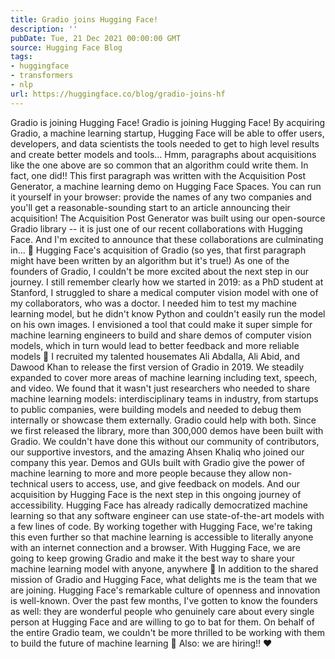 ```yaml
---
title: Gradio joins Hugging Face!
description: ''
pubDate: Tue, 21 Dec 2021 00:00:00 GMT
source: Hugging Face Blog
tags:
- huggingface
- transformers
- nlp
url: https://huggingface.co/blog/gradio-joins-hf
---
```


Gradio is joining Hugging Face!
Gradio is joining Hugging Face! By acquiring Gradio, a machine learning startup, Hugging Face will be able to offer users, developers, and data scientists the tools needed to get to high level results and create better models and tools...
Hmm, paragraphs about acquisitions like the one above are so common that an algorithm could write them. In fact, one did!! This first paragraph was written with the Acquisition Post Generator, a machine learning demo on Hugging Face Spaces. You can run it yourself in your browser: provide the names of any two companies and you'll get a reasonable-sounding start to an article announcing their acquisition!
The Acquisition Post Generator was built using our open-source Gradio library -- it is just one of our recent collaborations with Hugging Face. And I'm excited to announce that these collaborations are culminating in... 🥁 Hugging Face's acquisition of Gradio (so yes, that first paragraph might have been written by an algorithm but it's true!)
As one of the founders of Gradio, I couldn't be more excited about the next step in our journey. I still remember clearly how we started in 2019: as a PhD student at Stanford, I struggled to share a medical computer vision model with one of my collaborators, who was a doctor. I needed him to test my machine learning model, but he didn't know Python and couldn't easily run the model on his own images. I envisioned a tool that could make it super simple for machine learning engineers to build and share demos of computer vision models, which in turn would lead to better feedback and more reliable models 🔁
I recruited my talented housemates Ali Abdalla, Ali Abid, and Dawood Khan to release the first version of Gradio in 2019. We steadily expanded to cover more areas of machine learning including text, speech, and video. We found that it wasn't just researchers who needed to share machine learning models: interdisciplinary teams in industry, from startups to public companies, were building models and needed to debug them internally or showcase them externally. Gradio could help with both. Since we first released the library, more than 300,000 demos have been built with Gradio. We couldn't have done this without our community of contributors, our supportive investors, and the amazing Ahsen Khaliq who joined our company this year.
Demos and GUIs built with Gradio give the power of machine learning to more and more people because they allow non-technical users to access, use, and give feedback on models. And our acquisition by Hugging Face is the next step in this ongoing journey of accessibility. Hugging Face has already radically democratized machine learning so that any software engineer can use state-of-the-art models with a few lines of code. By working together with Hugging Face, we're taking this even further so that machine learning is accessible to literally anyone with an internet connection and a browser. With Hugging Face, we are going to keep growing Gradio and make it the best way to share your machine learning model with anyone, anywhere 🚀
In addition to the shared mission of Gradio and Hugging Face, what delights me is the team that we are joining. Hugging Face's remarkable culture of openness and innovation is well-known. Over the past few months, I've gotten to know the founders as well: they are wonderful people who genuinely care about every single person at Hugging Face and are willing to go to bat for them. On behalf of the entire Gradio team, we couldn't be more thrilled to be working with them to build the future of machine learning 🤗
Also: we are hiring!! ❤️